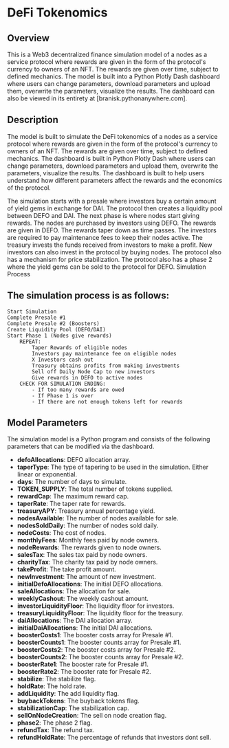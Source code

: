 # DeFi Tokenomics
## Overview

This is a Web3 decentralized finance simulation model of a nodes as a service protocol where rewards are given in the form of the protocol's currency to owners of an NFT. The rewards are given over time, subject to defined mechanics. The model is built into a Python Plotly Dash dashboard where users can change parameters, download parameters and upload them, overwrite the parameters, visualize the results. The dashboard can also be viewed in its entirety at [branisk.pythonanywhere.com].

## Description

The model is built to simulate the DeFi tokenomics of a nodes as a service protocol where rewards are given in the form of the protocol's currency to owners of an NFT. The rewards are given over time, subject to defined mechanics. The dashboard is built in Python Plotly Dash where users can change parameters, download parameters and upload them, overwrite the parameters, visualize the results. The dashboard is built to help users understand how different parameters affect the rewards and the economics of the protocol.

The simulation starts with a presale where investors buy a certain amount of yield gems in exchange for DAI. The protocol then creates a liquidity pool between DEFO and DAI. The next phase is where nodes start giving rewards. The nodes are purchased by investors using DEFO. The rewards are given in DEFO. The rewards taper down as time passes. The investors are required to pay maintenance fees to keep their nodes active. The treasury invests the funds received from investors to make a profit. New investors can also invest in the protocol by buying nodes. The protocol also has a mechanism for price stabilization. The protocol also has a phase 2 where the yield gems can be sold to the protocol for DEFO.
Simulation Process

## The simulation process is as follows:

```
Start Simulation
Complete Presale #1
Complete Presale #2 (Boosters)
Create Liquidity Pool (DEFO/DAI)
Start Phase 1 (Nodes give rewards)
    REPEAT:
        Taper Rewards of eligible nodes
        Investors pay maintenance fee on eligible nodes
        X Investors cash out
        Treasury obtains profits from making investments
        Sell off Daily Node Cap to new investors
        Give rewards in DEFO to active nodes
    CHECK FOR SIMULATION ENDING:
        - If too many rewards are owed
        - If Phase 1 is over
        - If there are not enough tokens left for rewards
```

## Model Parameters

The simulation model is a Python program and consists of the following parameters that can be modified via the dashboard.

   - **defoAllocations**: DEFO allocation array.
   - **taperType**: The type of tapering to be used in the simulation. Either linear or exponential.
   - **days**: The number of days to simulate.
   - **TOKEN_SUPPLY**: The total number of tokens supplied.
   - **rewardCap**: The maximum reward cap.
   - **taperRate**: The taper rate for rewards.
   - **treasuryAPY**: Treasury annual percentage yield.
   - **nodesAvailable**: The number of nodes available for sale.
   - **nodesSoldDaily**: The number of nodes sold daily.
   - **nodeCosts**: The cost of nodes.
   - **monthlyFees**: Monthly fees paid by node owners.
   - **nodeRewards**: The rewards given to node owners.
   - **salesTax**: The sales tax paid by node owners.
   - **charityTax**: The charity tax paid by node owners.
   - **takeProfit**: The take profit amount.
   - **newInvestment**: The amount of new investment.
   - **initialDefoAllocations**: The initial DEFO allocations.
   - **saleAllocations**: The allocation for sale.
   - **weeklyCashout**: The weekly cashout amount.
   - **investorLiquidityFloor**: The liquidity floor for investors.
   - **treasuryLiquidityFloor**: The liquidity floor for the treasury.
   - **daiAllocations**: The DAI allocation array.
   - **initialDaiAllocations**: The initial DAI allocations.
   - **boosterCosts1**: The booster costs array for Presale #1.
   - **boosterCounts1**: The booster counts array for Presale #1.
   - **boosterCosts2**: The booster costs array for Presale #2.
   - **boosterCounts2**: The booster counts array for Presale #2.
   - **boosterRate1**: The booster rate for Presale #1.
   - **boosterRate2**: The booster rate for Presale #2.
   - **stabilize**: The stabilize flag.
   - **holdRate**: The hold rate.
   - **addLiquidity**: The add liquidity flag.
   - **buybackTokens**: The buyback tokens flag.
   - **stabilizationCap**: The stabilization cap.
   - **sellOnNodeCreation**: The sell on node creation flag.
   - **phase2**: The phase 2 flag.
   - **refundTax**: The refund tax.
   - **refundHoldRate**: The percentage of refunds that investors dont sell.
